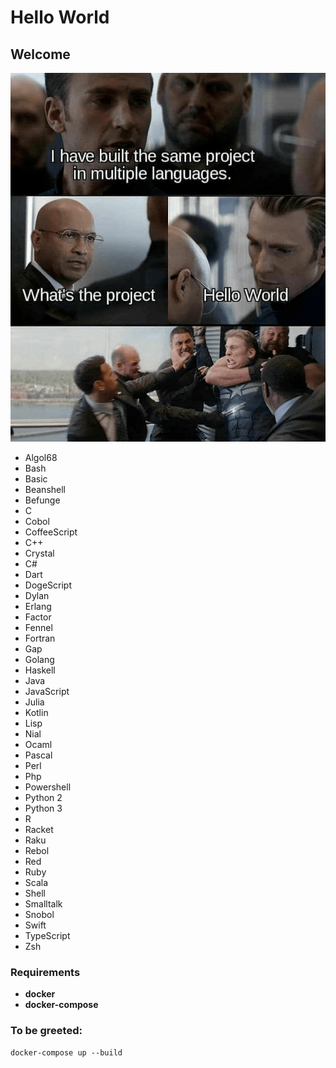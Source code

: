 # Hello World

## Welcome

![image info](./hello_world.png)

- Algol68
- Bash
- Basic
- Beanshell
- Befunge
- C
- Cobol
- CoffeeScript
- C++
- Crystal
- C#
- Dart
- DogeScript
- Dylan
- Erlang
- Factor
- Fennel
- Fortran
- Gap
- Golang
- Haskell
- Java
- JavaScript
- Julia
- Kotlin
- Lisp
- Nial
- Ocaml
- Pascal
- Perl
- Php
- Powershell
- Python 2
- Python 3
- R
- Racket
- Raku
- Rebol
- Red
- Ruby
- Scala
- Shell
- Smalltalk
- Snobol
- Swift
- TypeScript
- Zsh

### Requirements
- **docker**
- **docker-compose**

###  To be greeted:
```
docker-compose up --build
```
